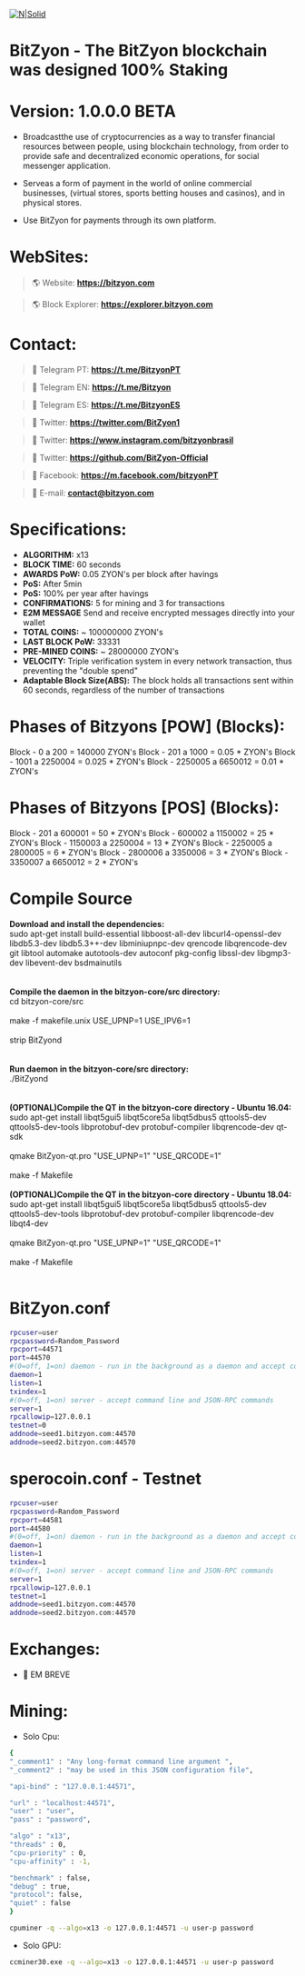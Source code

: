 [![N|Solid](http://explorer.bitzyon.com/images/logo.png)](https://bitzyon.com/)
# BitZyon - The BitZyon blockchain was designed 100% Staking
# Version: 1.0.0.0 BETA

- Broadcastthe use of cryptocurrencies as a way to transfer financial resources between people, using blockchain technology, from order to provide safe and decentralized economic operations, for social messenger application.

- Serveas a form of payment in the world of online commercial businesses, (virtual stores, sports betting houses and casinos), and in physical stores.

- Use BitZyon for payments through its own platform.

# WebSites:
> :earth_americas: Website:
**https://bitzyon.com**

> :earth_americas: Block Explorer:
**https://explorer.bitzyon.com**


# Contact:
> :speech_balloon: Telegram PT:
**https://t.me/BitzyonPT**

> :speech_balloon: Telegram EN:
**https://t.me/Bitzyon**

> :speech_balloon: Telegram ES:
**https://t.me/BitzyonES**

> :speech_balloon: Twitter:
**https://twitter.com/BitZyon1**

> :speech_balloon: Twitter:
**https://www.instagram.com/bitzyonbrasil**

> :speech_balloon: Twitter:
**https://github.com/BitZyon-Official**

> :speech_balloon: Facebook:
**https://m.facebook.com/bitzyonPT**

> :email: E-mail:
**contact@bitzyon.com**

# Specifications:
  - **ALGORITHM:** x13
  - **BLOCK TIME:** 60 seconds
  - **AWARDS PoW:** 0.05 ZYON's per block after havings
  - **PoS:** After 5min
  - **PoS:** 100% per year after havings
  - **CONFIRMATIONS:** 5 for mining and 3 for transactions
  - **E2M MESSAGE** Send and receive encrypted messages directly into your wallet
  - **TOTAL COINS:** ~ 100000000 ZYON's
  - **LAST BLOCK PoW:** 33331
  - **PRE-MINED COINS:** ~ 28000000 ZYON's
  - **VELOCITY:** Triple verification system in every network transaction, thus preventing the "double spend"
  - **Adaptable Block Size(ABS):** The block holds all transactions sent within 60 seconds, regardless of the number of transactions


# Phases of Bitzyons [POW] (Blocks):
Block  - 0 a 200 = 140000 ZYON's
Block  - 201 a 1000 = 0.05 * ZYON's
Block  - 1001 a 2250004 = 0.025 * ZYON's
Block  - 2250005 a  6650012 =  0.01 * ZYON's
  
# Phases of Bitzyons [POS] (Blocks):
Block  - 201 a 600001 = 50 * ZYON's
Block  - 600002 a 1150002 = 25 * ZYON's
Block  - 1150003 a 2250004 = 13 * ZYON's
Block  - 2250005 a 2800005 = 6 * ZYON's
Block  - 2800006 a 3350006 = 3 * ZYON's
Block  - 3350007 a 6650012 = 2 * ZYON's

# Compile Source<br>
**Download and install the dependencies:**<br>
sudo apt-get install build-essential libboost-all-dev libcurl4-openssl-dev libdb5.3-dev libdb5.3++-dev libminiupnpc-dev qrencode libqrencode-dev git libtool automake autotools-dev autoconf pkg-config libssl-dev libgmp3-dev libevent-dev bsdmainutils
<br><br><br>
**Compile the daemon in the bitzyon-core/src directory:**<br>
cd bitzyon-core/src<br><br>
make -f makefile.unix USE_UPNP=1 USE_IPV6=1<br><br>
strip BitZyond<br>
<br><br>
**Run daemon in the bitzyon-core/src directory:**<br>
./BitZyond<br><br>
<br>
**(OPTIONAL)Compile the QT in the bitzyon-core directory - Ubuntu 16.04:**<br>
sudo apt-get install libqt5gui5 libqt5core5a libqt5dbus5 qttools5-dev qttools5-dev-tools libprotobuf-dev protobuf-compiler libqrencode-dev qt-sdk<br><br>
qmake BitZyon-qt.pro "USE_UPNP=1" "USE_QRCODE=1"<br><br>
make -f Makefile<br><br>
**(OPTIONAL)Compile the QT in the bitzyon-core directory - Ubuntu 18.04:**<br>
sudo apt-get install libqt5gui5 libqt5core5a libqt5dbus5 qttools5-dev qttools5-dev-tools libprotobuf-dev protobuf-compiler libqrencode-dev libqt4-dev<br><br>
qmake BitZyon-qt.pro "USE_UPNP=1" "USE_QRCODE=1"<br><br>
make -f Makefile<br><br>

# BitZyon.conf
```sh
rpcuser=user
rpcpassword=Random_Password
rpcport=44571
port=44570
#(0=off, 1=on) daemon - run in the background as a daemon and accept commands
daemon=1
listen=1
txindex=1
#(0=off, 1=on) server - accept command line and JSON-RPC commands
server=1
rpcallowip=127.0.0.1
testnet=0
addnode=seed1.bitzyon.com:44570
addnode=seed2.bitzyon.com:44570
```

# sperocoin.conf - Testnet
```sh
rpcuser=user
rpcpassword=Random_Password
rpcport=44581
port=44580
#(0=off, 1=on) daemon - run in the background as a daemon and accept commands
daemon=1
listen=1
txindex=1
#(0=off, 1=on) server - accept command line and JSON-RPC commands
server=1
rpcallowip=127.0.0.1
testnet=1
addnode=seed1.bitzyon.com:44570
addnode=seed2.bitzyon.com:44570
```

# Exchanges:
 - 💎 EM BREVE

#  Mining:
- Solo Cpu:
```sh
{
"_comment1" : "Any long-format command line argument ",
"_comment2" : "may be used in this JSON configuration file",

"api-bind" : "127.0.0.1:44571",

"url" : "localhost:44571",
"user" : "user",
"pass" : "password",

"algo" : "x13",
"threads" : 0,
"cpu-priority" : 0,
"cpu-affinity" : -1,

"benchmark" : false,
"debug" : true,
"protocol": false,
"quiet" : false
}
```

```sh
cpuminer -q --algo=x13 -o 127.0.0.1:44571 -u user-p password
```

- Solo GPU:
```sh
ccminer30.exe -q --algo=x13 -o 127.0.0.1:44571 -u user-p password
```
